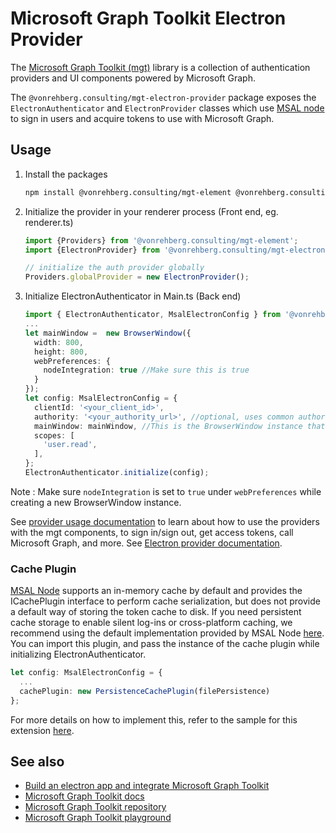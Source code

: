 # Microsoft Graph Toolkit Electron Provider
The [Microsoft Graph Toolkit (mgt)](https://aka.ms/mgt) library is a collection of authentication providers and UI components powered by Microsoft Graph. 

The `@vonrehberg.consulting/mgt-electron-provider` package exposes the `ElectronAuthenticator` and `ElectronProvider` classes which use [MSAL node](https://www.npmjs.com/package/@azure/msal-node) to sign in users and acquire tokens to use with Microsoft Graph.


## Usage

1. Install the packages

    ```bash
    npm install @vonrehberg.consulting/mgt-element @vonrehberg.consulting/mgt-electron-provider
    ```

2. Initialize the provider in your renderer process (Front end, eg. renderer.ts)

    ```ts
    import {Providers} from '@vonrehberg.consulting/mgt-element';
    import {ElectronProvider} from '@vonrehberg.consulting/mgt-electron-provider/dist/Provider';

    // initialize the auth provider globally
    Providers.globalProvider = new ElectronProvider();
    ```

3. Initialize ElectronAuthenticator in Main.ts (Back end)

    ```ts
    import { ElectronAuthenticator, MsalElectronConfig } from '@vonrehberg.consulting/mgt-electron-provider/dist/Authenticator'; 
    ...
    let mainWindow =  new BrowserWindow({
      width: 800,
      height: 800,
      webPreferences: {
        nodeIntegration: true //Make sure this is true
      }
    });
    let config: MsalElectronConfig = {
      clientId: '<your_client_id>',
      authority: '<your_authority_url>', //optional, uses common authority by default
      mainWindow: mainWindow, //This is the BrowserWindow instance that requires authentication
      scopes: [
        'user.read', 
      ],
    };
    ElectronAuthenticator.initialize(config);
    ```
Note : Make sure `nodeIntegration` is set to `true` under `webPreferences` while creating a new BrowserWindow instance. 

See [provider usage documentation](https://learn.microsoft.com/graph/toolkit/providers) to learn about how to use the providers with the mgt components, to sign in/sign out, get access tokens, call Microsoft Graph, and more. See [Electron provider documentation](https://learn.microsoft.com/graph/toolkit/providers/electron).

### Cache Plugin

[MSAL Node](https://github.com/AzureAD/microsoft-authentication-library-for-js/tree/dev/lib/msal-node) supports an in-memory cache by default and provides the ICachePlugin interface to perform cache serialization, but does not provide a default way of storing the token cache to disk. If you need persistent cache storage to enable silent log-ins or cross-platform caching, we recommend using the default implementation provided by MSAL Node [here](https://github.com/AzureAD/microsoft-authentication-library-for-js/tree/dev/extensions/msal-node-extensions). You can import this plugin, and pass the instance of the cache plugin while initializing ElectronAuthenticator.

```ts
let config: MsalElectronConfig = {
  ...
  cachePlugin: new PersistenceCachePlugin(filePersistence)
};
```
    
For more details on how to implement this, refer to the sample for this extension [here](https://github.com/AzureAD/microsoft-authentication-library-for-js/tree/dev/extensions/samples/msal-node-extensions).  
    


## See also
* [Build an electron app and integrate Microsoft Graph Toolkit](https://learn.microsoft.com/graph/toolkit/get-started/build-an-electron-app)
* [Microsoft Graph Toolkit docs](https://aka.ms/mgt-docs)
* [Microsoft Graph Toolkit repository](https://aka.ms/mgt)
* [Microsoft Graph Toolkit playground](https://mgt.dev)
  

